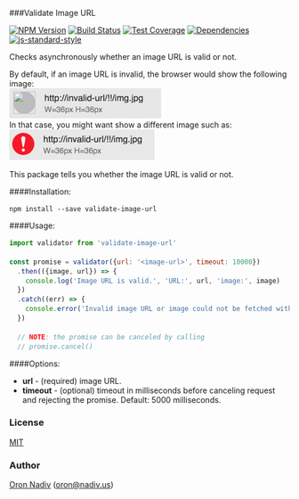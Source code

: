###Validate Image URL 

[![NPM Version][npm-image]][npm-url]
[![Build Status][travis-image]][travis-url]
[![Test Coverage][coveralls-image]][coveralls-url]
[![Dependencies][dependencies-image]][dependencies-url]  
[![js-standard-style](https://cdn.rawgit.com/feross/standard/master/badge.svg)](https://github.com/feross/standard)

Checks asynchronously whether an image URL is valid or not.

By default, if an image URL is invalid, the browser would show the following image:  
![before](/docs/invalid-image-before.png?raw=true)  
In that case, you might want show a different image such as:  
![after](/docs/invalid-image-after.png?raw=true)

This package tells you whether the image URL is valid or not.

####Installation:
```
npm install --save validate-image-url
```

####Usage:
```javascript
import validator from 'validate-image-url'

const promise = validator({url: '<image-url>', timeout: 10000})
  .then(({image, url}) => {
    console.log('Image URL is valid.', 'URL:', url, 'image:', image)
  })
  .catch((err) => {
    console.error('Invalid image URL or image could not be fetched within 10000 milliseconds.', 'error:', err)
  })
  
  // NOTE: the promise can be canceled by calling 
  // promise.cancel()
```

####Options:
* **url** - (required) image URL.
* **timeout** - (optional) timeout in milliseconds before canceling request and rejecting the promise. Default: 5000 milliseconds.

### License
[MIT](https://tldrlegal.com/license/mit-license)

### Author
[Oron Nadiv](https://github.com/OronNadiv) ([oron@nadiv.us](mailto:oron@nadiv.us))

[npm-image]: https://img.shields.io/npm/v/validate-image-url.svg?style=flat-square
[npm-url]: https://npmjs.org/package/validate-image-url
[travis-image]: http://img.shields.io/travis/OronNadiv/validate-image-url.svg?style=flat-square
[travis-url]: https://travis-ci.org/OronNadiv/validate-image-url
[coveralls-image]: http://img.shields.io/coveralls/OronNadiv/validate-image-url.svg?style=flat-square
[coveralls-url]: https://coveralls.io/r/OronNadiv/validate-image-url?branch=master
[dependencies-image]: https://img.shields.io/david/OronNadiv/validate-image-url.svg?style=flat-square
[dependencies-url]: https://david-dm.org/OronNadiv/validate-image-url
